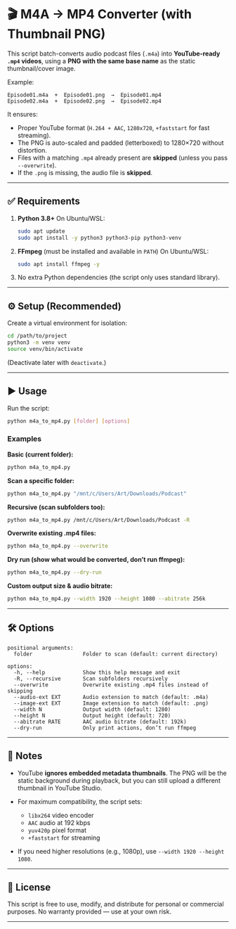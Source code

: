 # 🎬 M4A → MP4 Converter (with Thumbnail PNG)

This script batch-converts audio podcast files (`.m4a`) into **YouTube-ready `.mp4` videos**, using a **PNG with the same base name** as the static thumbnail/cover image.

Example:

```
Episode01.m4a  +  Episode01.png  →  Episode01.mp4
Episode02.m4a  +  Episode02.png  →  Episode02.mp4
```

It ensures:

* Proper YouTube format (`H.264 + AAC`, `1280x720`, `+faststart` for fast streaming).
* The PNG is auto-scaled and padded (letterboxed) to 1280×720 without distortion.
* Files with a matching `.mp4` already present are **skipped** (unless you pass `--overwrite`).
* If the `.png` is missing, the audio file is **skipped**.

---

## ✅ Requirements

1. **Python 3.8+**
   On Ubuntu/WSL:

   ```bash
   sudo apt update
   sudo apt install -y python3 python3-pip python3-venv
   ```

2. **FFmpeg** (must be installed and available in `PATH`)
   On Ubuntu/WSL:

   ```bash
   sudo apt install ffmpeg -y
   ```

3. No extra Python dependencies (the script only uses standard library).

---

## ⚙️ Setup (Recommended)

Create a virtual environment for isolation:

```bash
cd /path/to/project
python3 -m venv venv
source venv/bin/activate
```

(Deactivate later with `deactivate`.)

---

## ▶️ Usage

Run the script:

```bash
python m4a_to_mp4.py [folder] [options]
```

### Examples

**Basic (current folder):**

```bash
python m4a_to_mp4.py
```

**Scan a specific folder:**

```bash
python m4a_to_mp4.py "/mnt/c/Users/Art/Downloads/Podcast"
```

**Recursive (scan subfolders too):**

```bash
python m4a_to_mp4.py /mnt/c/Users/Art/Downloads/Podcast -R
```

**Overwrite existing .mp4 files:**

```bash
python m4a_to_mp4.py --overwrite
```

**Dry run (show what would be converted, don’t run ffmpeg):**

```bash
python m4a_to_mp4.py --dry-run
```

**Custom output size & audio bitrate:**

```bash
python m4a_to_mp4.py --width 1920 --height 1080 --abitrate 256k
```

---

## 🛠️ Options

```
positional arguments:
  folder                Folder to scan (default: current directory)

options:
  -h, --help            Show this help message and exit
  -R, --recursive       Scan subfolders recursively
  --overwrite           Overwrite existing .mp4 files instead of skipping
  --audio-ext EXT       Audio extension to match (default: .m4a)
  --image-ext EXT       Image extension to match (default: .png)
  --width N             Output width (default: 1280)
  --height N            Output height (default: 720)
  --abitrate RATE       AAC audio bitrate (default: 192k)
  --dry-run             Only print actions, don’t run ffmpeg
```

---

## 📌 Notes

* YouTube **ignores embedded metadata thumbnails**. The PNG will be the static background during playback, but you can still upload a different thumbnail in YouTube Studio.
* For maximum compatibility, the script sets:

  * `libx264` video encoder
  * `AAC` audio at 192 kbps
  * `yuv420p` pixel format
  * `+faststart` for streaming
* If you need higher resolutions (e.g., 1080p), use `--width 1920 --height 1080`.

---

## 📝 License

This script is free to use, modify, and distribute for personal or commercial purposes. No warranty provided — use at your own risk.

---

